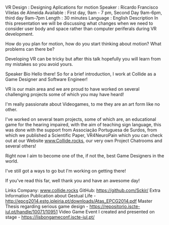 VR Design : Designing Aplications for motion
Speaker : Ricardo Francisco Vilelas de Almeida
Available : First day, 9am - 7 pm, Second Day 9am-6pm, third day 9am-7pm
Length : 30 minutes
Language : English
Description
In this presentation we will be discussing what changes when we need to consider user body and space rather than computer periferals during VR development.

How do you plan for motion, how do you start thinking about motion? What problems can there be? 

Developing VR can be tricky but after this talk hopefully you will learn from my mistakes so you avoid yours.

Speaker Bio
Hello there! So for a brief introduction, I work at Collide as a Game Designer and Software Engineer!

VR is our main area and we are proud to have worked on several challenging projects some of which you may have heard!

I'm really passionate about Videogames, to me they are an art form like no other. 

I've worked on several team projects, some of which are, an educational game for the hearing impaired, with the aim of teaching sign language, this was done with the support from Associação Portuguesa de Surdos, from which we published a Scientific Paper, VR4NeuroPain which you can check out at our Website www.Collide.rocks, our very own Project Chatrooms and several others!

Right now I aim to become one of the, if not the, best Game Designers in the world.

I've still got a ways to go but I'm working on getting there!

If you've read this far, well thank you and have an awesome day!

Links
Company: www.collide.rocks
GitHub: https://github.com/Sckir/
Extra Information
Publication about Gestual Life - http://epcg2014.estg.ipleiria.pt/downloads/Atas_EPCG2014.pdf
Master Thesis regarding serious game design - https://repositorio.iscte-iul.pt/handle/10071/10951
Video Game Event I created and presented on stage - https://lisbongameconf.iscte-iul.pt/

